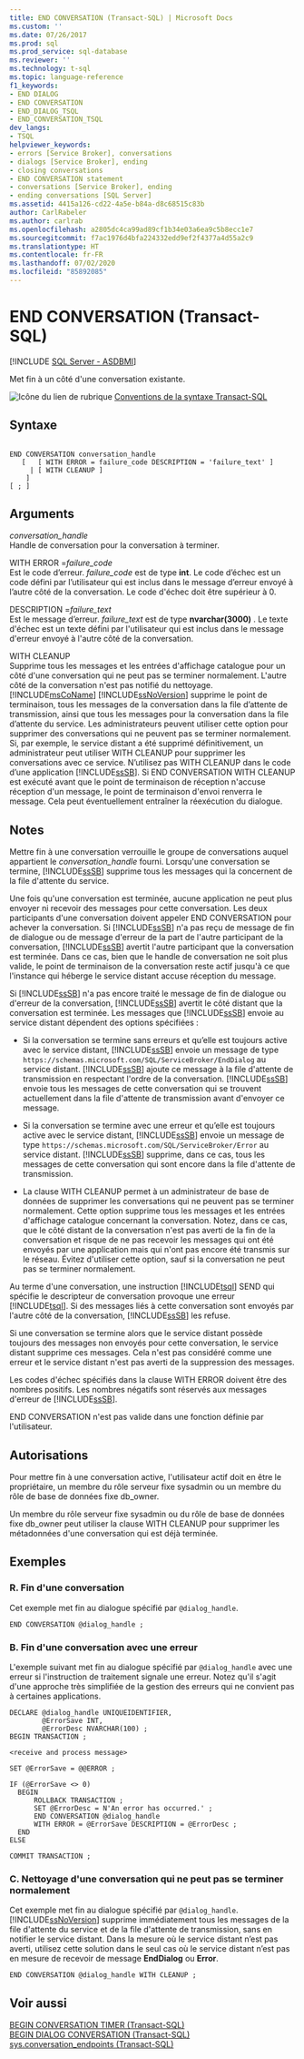 ```yaml
---
title: END CONVERSATION (Transact-SQL) | Microsoft Docs
ms.custom: ''
ms.date: 07/26/2017
ms.prod: sql
ms.prod_service: sql-database
ms.reviewer: ''
ms.technology: t-sql
ms.topic: language-reference
f1_keywords:
- END DIALOG
- END CONVERSATION
- END_DIALOG_TSQL
- END_CONVERSATION_TSQL
dev_langs:
- TSQL
helpviewer_keywords:
- errors [Service Broker], conversations
- dialogs [Service Broker], ending
- closing conversations
- END CONVERSATION statement
- conversations [Service Broker], ending
- ending conversations [SQL Server]
ms.assetid: 4415a126-cd22-4a5e-b84a-d8c68515c83b
author: CarlRabeler
ms.author: carlrab
ms.openlocfilehash: a2805dc4ca99ad89cf1b34e03a6ea9c5b8ecc1e7
ms.sourcegitcommit: f7ac1976d4bfa224332edd9ef2f4377a4d55a2c9
ms.translationtype: HT
ms.contentlocale: fr-FR
ms.lasthandoff: 07/02/2020
ms.locfileid: "85892085"
---
```

# <a name="end-conversation-transact-sql"></a>END CONVERSATION (Transact-SQL)
[!INCLUDE [SQL Server - ASDBMI](../../includes/applies-to-version/sql-asdbmi.md)]

  Met fin à un côté d'une conversation existante.  
  
 ![Icône du lien de rubrique](../../database-engine/configure-windows/media/topic-link.gif "Icône du lien de rubrique") [Conventions de la syntaxe Transact-SQL](../../t-sql/language-elements/transact-sql-syntax-conventions-transact-sql.md)  
  
## <a name="syntax"></a>Syntaxe  
  
```syntaxsql
  
END CONVERSATION conversation_handle  
   [   [ WITH ERROR = failure_code DESCRIPTION = 'failure_text' ]  
     | [ WITH CLEANUP ]  
    ]  
[ ; ]  
```  
  
## <a name="arguments"></a>Arguments  
 *conversation_handle*  
 Handle de conversation pour la conversation à terminer.  
  
 WITH ERROR =*failure_code*  
 Est le code d’erreur. *failure_code* est de type **int**. Le code d’échec est un code défini par l’utilisateur qui est inclus dans le message d’erreur envoyé à l’autre côté de la conversation. Le code d'échec doit être supérieur à 0.  
  
 DESCRIPTION =*failure_text*  
 Est le message d’erreur. *failure_text* est de type **nvarchar(3000)** . Le texte d'échec est un texte défini par l'utilisateur qui est inclus dans le message d'erreur envoyé à l'autre côté de la conversation.  
  
 WITH CLEANUP  
 Supprime tous les messages et les entrées d'affichage catalogue pour un côté d'une conversation qui ne peut pas se terminer normalement. L'autre côté de la conversation n'est pas notifié du nettoyage. [!INCLUDE[msCoName](../../includes/msconame-md.md)] [!INCLUDE[ssNoVersion](../../includes/ssnoversion-md.md)] supprime le point de terminaison, tous les messages de la conversation dans la file d’attente de transmission, ainsi que tous les messages pour la conversation dans la file d’attente du service. Les administrateurs peuvent utiliser cette option pour supprimer des conversations qui ne peuvent pas se terminer normalement. Si, par exemple, le service distant a été supprimé définitivement, un administrateur peut utiliser WITH CLEANUP pour supprimer les conversations avec ce service. N’utilisez pas WITH CLEANUP dans le code d’une application [!INCLUDE[ssSB](../../includes/sssb-md.md)]. Si END CONVERSATION WITH CLEANUP est exécuté avant que le point de terminaison de réception n'accuse réception d'un message, le point de terminaison d'envoi renverra le message. Cela peut éventuellement entraîner la réexécution du dialogue.  
  
## <a name="remarks"></a>Notes  
 Mettre fin à une conversation verrouille le groupe de conversations auquel appartient le *conversation_handle* fourni. Lorsqu'une conversation se termine, [!INCLUDE[ssSB](../../includes/sssb-md.md)] supprime tous les messages qui la concernent de la file d'attente du service.  
  
 Une fois qu'une conversation est terminée, aucune application ne peut plus envoyer ni recevoir des messages pour cette conversation. Les deux participants d'une conversation doivent appeler END CONVERSATION pour achever la conversation. Si [!INCLUDE[ssSB](../../includes/sssb-md.md)] n'a pas reçu de message de fin de dialogue ou de message d'erreur de la part de l'autre participant de la conversation, [!INCLUDE[ssSB](../../includes/sssb-md.md)] avertit l'autre participant que la conversation est terminée. Dans ce cas, bien que le handle de conversation ne soit plus valide, le point de terminaison de la conversation reste actif jusqu'à ce que l'instance qui héberge le service distant accuse réception du message.  
  
 Si [!INCLUDE[ssSB](../../includes/sssb-md.md)] n'a pas encore traité le message de fin de dialogue ou d'erreur de la conversation, [!INCLUDE[ssSB](../../includes/sssb-md.md)] avertit le côté distant que la conversation est terminée. Les messages que [!INCLUDE[ssSB](../../includes/sssb-md.md)] envoie au service distant dépendent des options spécifiées :  
  
-   Si la conversation se termine sans erreurs et qu’elle est toujours active avec le service distant, [!INCLUDE[ssSB](../../includes/sssb-md.md)] envoie un message de type `https://schemas.microsoft.com/SQL/ServiceBroker/EndDialog` au service distant. [!INCLUDE[ssSB](../../includes/sssb-md.md)] ajoute ce message à la file d'attente de transmission en respectant l'ordre de la conversation. [!INCLUDE[ssSB](../../includes/sssb-md.md)] envoie tous les messages de cette conversation qui se trouvent actuellement dans la file d'attente de transmission avant d'envoyer ce message.  
  
-   Si la conversation se termine avec une erreur et qu’elle est toujours active avec le service distant, [!INCLUDE[ssSB](../../includes/sssb-md.md)] envoie un message de type `https://schemas.microsoft.com/SQL/ServiceBroker/Error` au service distant. [!INCLUDE[ssSB](../../includes/sssb-md.md)] supprime, dans ce cas, tous les messages de cette conversation qui sont encore dans la file d'attente de transmission.  
  
-   La clause WITH CLEANUP permet à un administrateur de base de données de supprimer les conversations qui ne peuvent pas se terminer normalement. Cette option supprime tous les messages et les entrées d'affichage catalogue concernant la conversation. Notez, dans ce cas, que le côté distant de la conversation n'est pas averti de la fin de la conversation et risque de ne pas recevoir les messages qui ont été envoyés par une application mais qui n'ont pas encore été transmis sur le réseau. Évitez d'utiliser cette option, sauf si la conversation ne peut pas se terminer normalement.  
  
 Au terme d'une conversation, une instruction [!INCLUDE[tsql](../../includes/tsql-md.md)] SEND qui spécifie le descripteur de conversation provoque une erreur [!INCLUDE[tsql](../../includes/tsql-md.md)]. Si des messages liés à cette conversation sont envoyés par l'autre côté de la conversation, [!INCLUDE[ssSB](../../includes/sssb-md.md)] les refuse.  
  
 Si une conversation se termine alors que le service distant possède toujours des messages non envoyés pour cette conversation, le service distant supprime ces messages. Cela n'est pas considéré comme une erreur et le service distant n'est pas averti de la suppression des messages.  
  
 Les codes d'échec spécifiés dans la clause WITH ERROR doivent être des nombres positifs. Les nombres négatifs sont réservés aux messages d'erreur de [!INCLUDE[ssSB](../../includes/sssb-md.md)].  
  
 END CONVERSATION n'est pas valide dans une fonction définie par l'utilisateur.  
  
## <a name="permissions"></a>Autorisations  
 Pour mettre fin à une conversation active, l'utilisateur actif doit en être le propriétaire, un membre du rôle serveur fixe sysadmin ou un membre du rôle de base de données fixe db_owner.  
  
 Un membre du rôle serveur fixe sysadmin ou du rôle de base de données fixe db_owner peut utiliser la clause WITH CLEANUP pour supprimer les métadonnées d'une conversation qui est déjà terminée.  
  
## <a name="examples"></a>Exemples  
  
### <a name="a-ending-a-conversation"></a>R. Fin d'une conversation  
 Cet exemple met fin au dialogue spécifié par `@dialog_handle`.  
  
```  
END CONVERSATION @dialog_handle ;  
```  
  
### <a name="b-ending-a-conversation-with-an-error"></a>B. Fin d'une conversation avec une erreur  
 L'exemple suivant met fin au dialogue spécifié par `@dialog_handle` avec une erreur si l'instruction de traitement signale une erreur. Notez qu'il s'agit d'une approche très simplifiée de la gestion des erreurs qui ne convient pas à certaines applications.  
  
```  
DECLARE @dialog_handle UNIQUEIDENTIFIER,  
        @ErrorSave INT,  
        @ErrorDesc NVARCHAR(100) ;  
BEGIN TRANSACTION ;  
  
<receive and process message>  
  
SET @ErrorSave = @@ERROR ;  
  
IF (@ErrorSave <> 0)  
  BEGIN  
      ROLLBACK TRANSACTION ;  
      SET @ErrorDesc = N'An error has occurred.' ;  
      END CONVERSATION @dialog_handle   
      WITH ERROR = @ErrorSave DESCRIPTION = @ErrorDesc ;  
  END  
ELSE  
  
COMMIT TRANSACTION ;  
```  
  
### <a name="c-cleaning-up-a-conversation-that-cannot-complete-normally"></a>C. Nettoyage d'une conversation qui ne peut pas se terminer normalement  
 Cet exemple met fin au dialogue spécifié par `@dialog_handle`. [!INCLUDE[ssNoVersion](../../includes/ssnoversion-md.md)] supprime immédiatement tous les messages de la file d'attente du service et de la file d'attente de transmission, sans en notifier le service distant. Dans la mesure où le service distant n’est pas averti, utilisez cette solution dans le seul cas où le service distant n’est pas en mesure de recevoir de message **EndDialog** ou **Error**.  
  
```  
END CONVERSATION @dialog_handle WITH CLEANUP ;  
```  
  
## <a name="see-also"></a>Voir aussi  
 [BEGIN CONVERSATION TIMER &#40;Transact-SQL&#41;](../../t-sql/statements/begin-conversation-timer-transact-sql.md)   
 [BEGIN DIALOG CONVERSATION &#40;Transact-SQL&#41;](../../t-sql/statements/begin-dialog-conversation-transact-sql.md)   
 [sys.conversation_endpoints &#40;Transact-SQL&#41;](../../relational-databases/system-catalog-views/sys-conversation-endpoints-transact-sql.md)  
  
  
